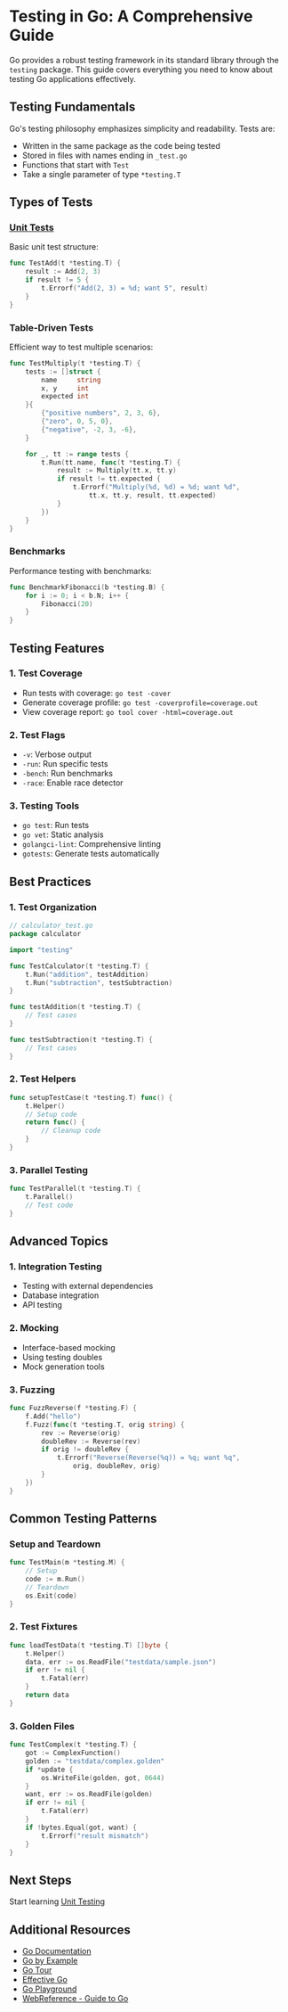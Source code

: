 # Testing in Go: A Comprehensive Guide

Go provides a robust testing framework in its standard library through the `testing` package. This guide covers everything you need to know about testing Go applications effectively.

## Testing Fundamentals

Go's testing philosophy emphasizes simplicity and readability. Tests are:

- Written in the same package as the code being tested
- Stored in files with names ending in `_test.go`
- Functions that start with `Test`
- Take a single parameter of type `*testing.T`

## Types of Tests

### [Unit Tests](6.1_unit_testing.md)

Basic unit test structure:

```go
func TestAdd(t *testing.T) {
    result := Add(2, 3)
    if result != 5 {
        t.Errorf("Add(2, 3) = %d; want 5", result)
    }
}
```

### Table-Driven Tests

Efficient way to test multiple scenarios:

```go
func TestMultiply(t *testing.T) {
    tests := []struct {
        name     string
        x, y     int
        expected int
    }{
        {"positive numbers", 2, 3, 6},
        {"zero", 0, 5, 0},
        {"negative", -2, 3, -6},
    }

    for _, tt := range tests {
        t.Run(tt.name, func(t *testing.T) {
            result := Multiply(tt.x, tt.y)
            if result != tt.expected {
                t.Errorf("Multiply(%d, %d) = %d; want %d",
                    tt.x, tt.y, result, tt.expected)
            }
        })
    }
}
```

### Benchmarks

Performance testing with benchmarks:

```go
func BenchmarkFibonacci(b *testing.B) {
    for i := 0; i < b.N; i++ {
        Fibonacci(20)
    }
}
```

## Testing Features

### 1. Test Coverage

- Run tests with coverage: `go test -cover`
- Generate coverage profile: `go test -coverprofile=coverage.out`
- View coverage report: `go tool cover -html=coverage.out`

### 2. Test Flags

- `-v`: Verbose output
- `-run`: Run specific tests
- `-bench`: Run benchmarks
- `-race`: Enable race detector

### 3. Testing Tools

- `go test`: Run tests
- `go vet`: Static analysis
- `golangci-lint`: Comprehensive linting
- `gotests`: Generate tests automatically

## Best Practices

### 1. Test Organization

```go
// calculator_test.go
package calculator

import "testing"

func TestCalculator(t *testing.T) {
    t.Run("addition", testAddition)
    t.Run("subtraction", testSubtraction)
}

func testAddition(t *testing.T) {
    // Test cases
}

func testSubtraction(t *testing.T) {
    // Test cases
}
```

### 2. Test Helpers

```go
func setupTestCase(t *testing.T) func() {
    t.Helper()
    // Setup code
    return func() {
        // Cleanup code
    }
}
```

### 3. Parallel Testing

```go
func TestParallel(t *testing.T) {
    t.Parallel()
    // Test code
}
```

## Advanced Topics

### 1. Integration Testing

- Testing with external dependencies
- Database integration
- API testing

### 2. Mocking

- Interface-based mocking
- Using testing doubles
- Mock generation tools

### 3. Fuzzing

```go
func FuzzReverse(f *testing.F) {
    f.Add("hello")
    f.Fuzz(func(t *testing.T, orig string) {
        rev := Reverse(orig)
        doubleRev := Reverse(rev)
        if orig != doubleRev {
            t.Errorf("Reverse(Reverse(%q)) = %q; want %q",
                orig, doubleRev, orig)
        }
    })
}
```

## Common Testing Patterns

### Setup and Teardown

```go
func TestMain(m *testing.M) {
    // Setup
    code := m.Run()
    // Teardown
    os.Exit(code)
}
```

### 2. Test Fixtures

```go
func loadTestData(t *testing.T) []byte {
    t.Helper()
    data, err := os.ReadFile("testdata/sample.json")
    if err != nil {
        t.Fatal(err)
    }
    return data
}
```

### 3. Golden Files

```go
func TestComplex(t *testing.T) {
    got := ComplexFunction()
    golden := "testdata/complex.golden"
    if *update {
        os.WriteFile(golden, got, 0644)
    }
    want, err := os.ReadFile(golden)
    if err != nil {
        t.Fatal(err)
    }
    if !bytes.Equal(got, want) {
        t.Errorf("result mismatch")
    }
}
```

## Next Steps

Start learning [Unit Testing](6.1_unit_testing.md)

## Additional Resources

- [Go Documentation](https://go.dev/doc)
- [Go by Example](https://gobyexample.com)
- [Go Tour](https://go.dev/tour/welcome/1)
- [Effective Go](https://go.dev/doc/effective_go)
- [Go Playground](https://go.dev/play)
- [WebReference - Guide to Go](https://webreference.com/go)

